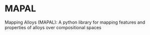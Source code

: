 # MAPAL
Mapping Alloys (MAPAL): A python library for mapping features and properties of alloys over compositional spaces
